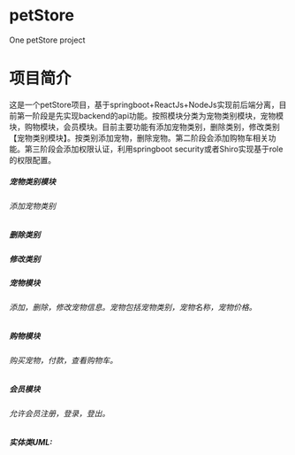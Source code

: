# petStore
One petStore project

# 项目简介

这是一个petStore项目，基于springboot+ReactJs+NodeJs实现前后端分离，目前第一阶段是先实现backend的api功能。按照模块分类为宠物类别模块，宠物模块，购物模块，会员模块。目前主要功能有添加宠物类别，删除类别，修改类别【宠物类别模块】。按类别添加宠物，删除宠物。第二阶段会添加购物车相关功能。第三阶段会添加权限认证，利用springboot security或者Shiro实现基于role的权限配置。

##### 宠物类别模块

###### 	添加宠物类别

##### 	删除类别

##### 	修改类别

##### 宠物模块

###### 	添加，删除，修改宠物信息。宠物包括宠物类别，宠物名称，宠物价格。

##### 购物模块

###### 	购买宠物，付款，查看购物车。

##### 会员模块

###### 	允许会员注册，登录，登出。

##### 实体类UML:

​	

